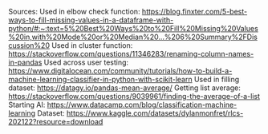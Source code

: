 Sources:
    Used in elbow check function:
    https://blog.finxter.com/5-best-ways-to-fill-missing-values-in-a-dataframe-with-python/#:~:text=5%20Best%20Ways%20to%20Fill%20Missing%20Values%20in,with%20Mode%20or%20Median%20...%206%20Summary%2FDiscussion%20
    Used in cluster function:
    https://stackoverflow.com/questions/11346283/renaming-column-names-in-pandas
    Used across user testing:
    https://www.digitalocean.com/community/tutorials/how-to-build-a-machine-learning-classifier-in-python-with-scikit-learn
    Used in filling dataset:
    https://datagy.io/pandas-mean-average/
    Getting list average:
    https://stackoverflow.com/questions/9039961/finding-the-average-of-a-list
    Starting AI:
    https://www.datacamp.com/blog/classification-machine-learning
    Dataset:
    https://www.kaggle.com/datasets/dylanmonfret/rlcs-202122?resource=download